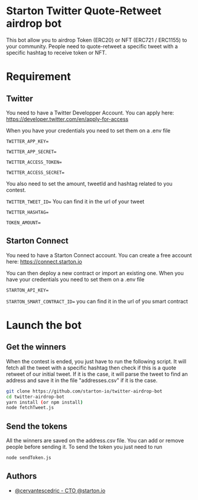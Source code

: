 
# Starton Twitter Quote-Retweet airdrop bot

This bot allow you to airdrop Token (ERC20) or NFT (ERC721 / ERC1155) to your community.
People need to quote-retweet a specific tweet with a specific hashtag to receive token or NFT.

# Requirement
## Twitter
You need to have a Twitter Developper Account.
You can apply here: https://developer.twitter.com/en/apply-for-access

When you have your credentials you need to set them on a .env file

`TWITTER_APP_KEY=`

`TWITTER_APP_SECRET=`

`TWITTER_ACCESS_TOKEN=`

`TWITTER_ACCESS_SECRET=`

You also need to set the amount, tweetId and hashtag related to you contest.

`TWITTER_TWEET_ID=` You can find it in the url of your tweet

`TWITTER_HASHTAG=`

`TOKEN_AMOUNT=`

## Starton Connect
You need to have a Starton Connect account.
You can create a free account here: https://connect.starton.io

You can then deploy a new contract or import an existing one.
When you have your credentials you need to set them on a .env file

`STARTON_API_KEY=`

`STARTON_SMART_CONTRACT_ID=` you can find it in the url of you smart contract

# Launch the bot
## Get the winners
When the contest is ended, you just have to run the following script.
It will fetch all the tweet with a specific hashtag then check if this is a quote retweet of our initial tweet.
If it is the case, it will parse the tweet to find an address and save it in the file "addresses.csv" if it is the case.

```bash
git clone https://github.com/starton-io/twitter-airdrop-bot
cd twitter-airdrop-bot
yarn install (or npm install)
node fetchTweet.js
```

## Send the tokens
All the winners are saved on the address.csv file. You can add or remove people before sending it.
To send the token you just need to run
```bash
node sendToken.js
```

## Authors

- [@cervantescedric - CTO @starton.io](https://linkedin.com/in/cedriccervantes/)

